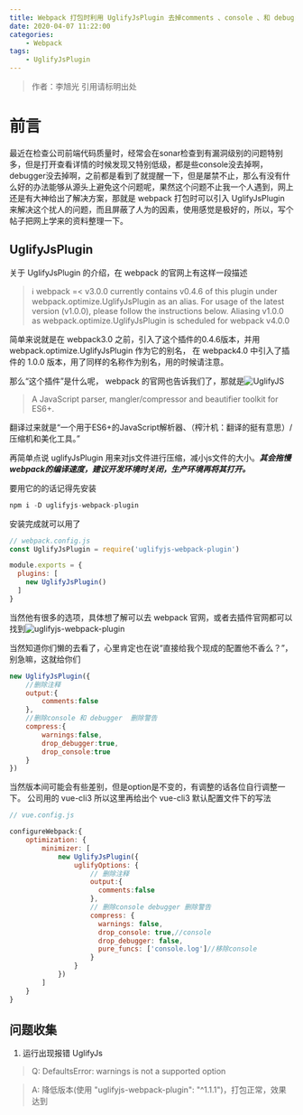 ```yaml
---
title: Webpack 打包时利用 UglifyJsPlugin 去掉comments 、console 、和 debugger
date: 2020-04-07 11:22:00
categories: 
	- Webpack
tags: 
	- UglifyJsPlugin
---
```

> 作者：李旭光
> 引用请标明出处


# 前言

最近在检查公司前端代码质量时，经常会在sonar检查到有漏洞级别的问题特别多，但是打开查看详情的时候发现又特别低级，都是些console没去掉啊，debugger没去掉啊，之前都是看到了就提醒一下，但是屡禁不止，那么有没有什么好的办法能够从源头上避免这个问题呢，果然这个问题不止我一个人遇到，网上还是有大神给出了解决方案，那就是 webpack 打包时可以引入 UglifyJsPlugin 来解决这个扰人的问题，而且屏蔽了人为的因素，使用感觉是极好的，所以，写个帖子把网上学来的资料整理一下。
<!-- more -->

## UglifyJsPlugin
关于 UglifyJsPlugin 的介绍，在 webpack 的官网上有这样一段描述 
> ℹ️ webpack =< v3.0.0 currently contains v0.4.6 of this plugin under webpack.optimize.UglifyJsPlugin as an alias. For usage of the latest version (v1.0.0), please follow the instructions below. Aliasing v1.0.0 as webpack.optimize.UglifyJsPlugin is scheduled for webpack v4.0.0

简单来说就是在 webpack3.0 之前，引入了这个插件的0.4.6版本，并用 webpack.optimize.UglifyJsPlugin 作为它的别名， 在 webpack4.0 中引入了插件的 1.0.0 版本，用了同样的名称作为别名，用的时候请注意。

那么“这个插件”是什么呢， webpack 的官网也告诉我们了，那就是![UglifyJS](https://github.com/mishoo/UglifyJS2/tree/harmony)

> A JavaScript parser, mangler/compressor and beautifier toolkit for ES6+.

翻译过来就是“一个用于ES6+的JavaScript解析器、（榨汁机：翻译的挺有意思）/压缩机和美化工具。”

再简单点说 uglifyJsPlugin 用来对js文件进行压缩，减小js文件的大小。***其会拖慢webpack的编译速度，建议开发环境时关闭，生产环境再将其打开。***

要用它的的话记得先安装
``` js
npm i -D uglifyjs-webpack-plugin
```
安装完成就可以用了
``` js
// webpack.config.js
const UglifyJsPlugin = require('uglifyjs-webpack-plugin')

module.exports = {
  plugins: [
    new UglifyJsPlugin()
  ]
}
```

当然他有很多的选项，具体想了解可以去 webpack 官网，或者去插件官网都可以找到![uglifyjs-webpack-plugin](https://www.webpackjs.com/plugins/uglifyjs-webpack-plugin/)

当然知道你们懒的去看了，心里肯定也在说“直接给我个现成的配置他不香么？”，别急嘛，这就给你们
``` js
new UglifyJsPlugin({
    //删除注释
    output:{
        comments:false
    },
    //删除console 和 debugger  删除警告
    compress:{
        warnings:false,
        drop_debugger:true,
        drop_console:true
    }
})
```
当然版本间可能会有些差别，但是option是不变的，有调整的话各位自行调整一下。
公司用的 vue-cli3 所以这里再给出个 vue-cli3 默认配置文件下的写法

``` js
// vue.config.js

configureWebpack:{
    optimization: {
        minimizer: [
            new UglifyJsPlugin({
                uglifyOptions: {
                    // 删除注释
                    output:{
                      comments:false
                    },
                    // 删除console debugger 删除警告
                    compress: {
                      warnings: false,
                      drop_console: true,//console
                      drop_debugger: false,
                      pure_funcs: ['console.log']//移除console
                    }
                }
            })
        ]
    }
}
```

## 问题收集
1. 运行出现报错 UglifyJs

> Q: DefaultsError: warnings is not a supported option

> A: 降低版本(使用 "uglifyjs-webpack-plugin": "^1.1.1")，打包正常，效果达到